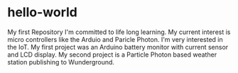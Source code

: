 # hello-world
My first Repository
I'm committed to life long learning. My current interest is micro controllers like the Arduio and Paricle Photon. I'm very interested in the IoT. 
My first project was an Arduino battery monitor with current sensor and LCD display. 
My second project is a Particle Photon based weather station publishing to Wunderground. 
